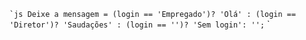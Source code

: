 

`` `js
Deixe a mensagem = (login == 'Empregado')? 'Olá' :
(login == 'Diretor')? 'Saudações' :
(login == '')? 'Sem login':
'';
`` `

